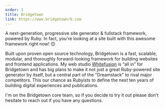 ```yaml
---
order: 1
title: Bridgetown
link: https://www.bridgetownrb.com
---
```


A next-generation, progressive site generator & fullstack framework, powered by Ruby. In fact, you're looking at a site built with this awesome framework right now! 😊

Built upon proven open source technology, Bridgetown is a fast, scalable, modular, and thoroughly forward-looking framework for building websites and frontend applications. My web studio [Whitefusion](https://www.whitefusion.studio) is “all in” for Bridgetown and has big plans to make it not just a great Ruby-powered site generator by itself, but a central part of the "Dreamstack" to rival major competitors. This our chance as Rubyists to define the next ten years of building digital experiences and publications.

I'm on the Bridgetown core team, so if you decide to try it out please don't hesitate to reach out if you have any questions.